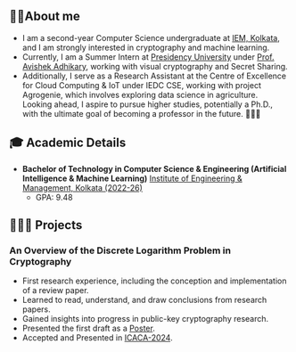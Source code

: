 ## 👨‍🎓About me
- I am a second-year Computer Science undergraduate at [IEM, Kolkata](https://iem.edu.in/), and I am strongly interested in cryptography and machine learning. <br>
- Currently, I am a Summer Intern at [Presidency University](https://presiuniv.ac.in/web/) under [Prof. Avishek Adhikary](https://www.presiuniv.ac.in/web/staff.php?staffid=424), working with visual cryptography and Secret Sharing. <br>
- Additionally, I serve as a Research Assistant at the Centre of Excellence for Cloud Computing & IoT under IEDC CSE, working with project Agrogenie, which involves exploring data science in agriculture. <br>
Looking ahead, I aspire to pursue higher studies, potentially a Ph.D., with the ultimate goal of becoming a professor in the future. 👨🏼‍🏫

## 🎓 Academic Details

- **Bachelor of Technology in Computer Science & Engineering (Artificial Intelligence & Machine Learning)**  [Institute of Engineering & Management, Kolkata (2022-26)](https://iem.edu.in/)  
  - GPA: 9.48
 
## 👨🏻‍🔬 Projects

### An Overview of the Discrete Logarithm Problem in Cryptography
  - First research experience, including the conception and implementation of a review paper.
  - Learned to read, understand, and draw conclusions from research papers.
  - Gained insights into progress in public-key cryptography research.
  - Presented the first draft as a [Poster](https://www.researchgate.net/publication/375287849_The_Discrete_Logarithm_Problem).
  - Accepted and Presented in [ICACA-2024](https://sites.google.com/view/icisa2024).
